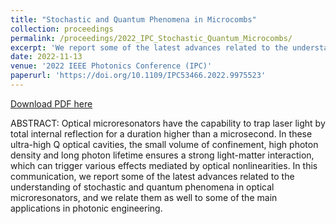 ```yaml
---
title: "Stochastic and Quantum Phenomena in Microcombs"
collection: proceedings
permalink: /proceedings/2022_IPC_Stochastic_Quantum_Microcombs/
excerpt: 'We report some of the latest advances related to the understanding of stochastic and quantum phenomena in optical microresonators, and we relate them as well to some of the main applications in photonic engineering.'
date: 2022-11-13
venue: '2022 IEEE Photonics Conference (IPC)'
paperurl: 'https://doi.org/10.1109/IPC53466.2022.9975523'
---
```


[Download PDF here](http://fengyuliu.com/files/2022_IPC_Stochastic_Quantum_Microcombs.pdf)

ABSTRACT: 
Optical microresonators have the capability to trap laser light by total internal reflection for a duration higher than a microsecond. In these ultra-high Q optical cavities, the small volume of confinement, high photon density and long photon lifetime ensures a strong light-matter interaction, which can trigger various effects mediated by optical nonlinearities. In this communication, we report some of the latest advances related to the understanding of stochastic and quantum phenomena in optical microresonators, and we relate them as well to some of the main applications in photonic engineering.
